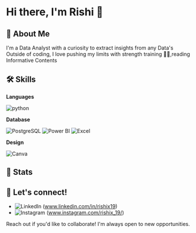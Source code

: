 # Hi there, I'm Rishi 👋

## 🚀 About Me

I'm a Data Analyst with a curiosity to extract insights from any Data's
Outside of coding, I love pushing my limits with strength training 🏋️‍♀️,reading Informative Contents

## 🛠️ Skills

**Languages**

![python](https://img.shields.io/badge/Python-FFD43B?style=for-the-badge&logo=python&logoColor=darkgreen)

**Database**

![PostgreSQL](https://img.shields.io/badge/PostgreSQL-316192?style=for-the-badge&logo=postgresql&logoColor=red)
![Power BI](https://img.shields.io/badge/PowerBI-F2C811?style=for-the-badge&logo=Power%20BI&logoColor=white)
![Excel](https://img.shields.io/badge/Microsoft_Excel-217346?style=for-the-badge&logo=microsoft-excel&logoColor=white)

**Design**

![Canva](https://img.shields.io/badge/Canva-%2300C4CC.svg?&style=for-the-badge&logo=Canva&logoColor=white)

## 📌 Stats

## 🤝 Let's connect!

- ![LinkedIn](https://img.shields.io/badge/LinkedIn-0077B5?style=for-the-badge&logo=linkedin&logoColor=white) (www.linkedin.com/in/rishix19)
- ![Instagram](https://img.shields.io/badge/Instagram-E4405F?style=for-the-badge&logo=instagram&logoColor=white) (www.instagram.com/rishix_19/)

Reach out if you'd like to collaborate! I'm always open to new opportunities.
